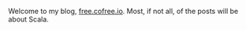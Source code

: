 Welcome to my blog, [free.cofree.io](http://free.cofree.io). Most, if not all, of the posts will be about Scala.

